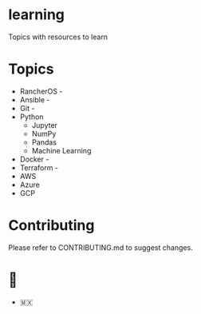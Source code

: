 # learning
Topics with resources to learn

# Topics
- RancherOS - 
- Ansible - 
- Git - 
- Python
  - Jupyter
  - NumPy
  - Pandas
  - Machine Learning
- Docker - 
- Terraform - 
- AWS
- Azure
- GCP

# Contributing

Please refer to CONTRIBUTING.md to suggest changes.


# 🌮
 - 🇲🇽

